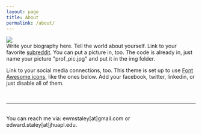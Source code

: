 ```yaml
---
layout: page
title: About
permalink: /about/
---
```


<img class="col one right" src="{{ site.baseurl }}/img/prof_pic.jpg">

<br/>
Write your biography here. Tell the world about yourself. Link to your favorite <a href="http://reddit.com" target="blank">subreddit</a>. You can put a picture in, too. The code is already in, just name your picture "prof_pic.jpg" and put it in the img folder. 

Link to your social media connections, too. This theme is set up to use <a href="http://fortawesome.github.io/Font-Awesome/" target="blank">Font Awesome icons</a>, like the ones below. Add your facebook, twitter, linkedin, or just disable all of them. 


<br/>
<hr/>
<br/>
<span class="contacticon center">
	<a href="https://github.com" target="_blank"><i class="fa-brands fa-github"></i></a>
	<a href="http://tumblr.com" target="_blank"><i class="fa-brands fa-google-scholar"></i></a>
	<a href="https://www.linkedin.com" target="_blank"><i class="fa-brands fa-linkedin"></i></a>
</span>

<div class="col three caption">
	You can reach me via: ewmstaley[at]gmail.com or edward.staley[at]jhuapl.edu.
</div>

